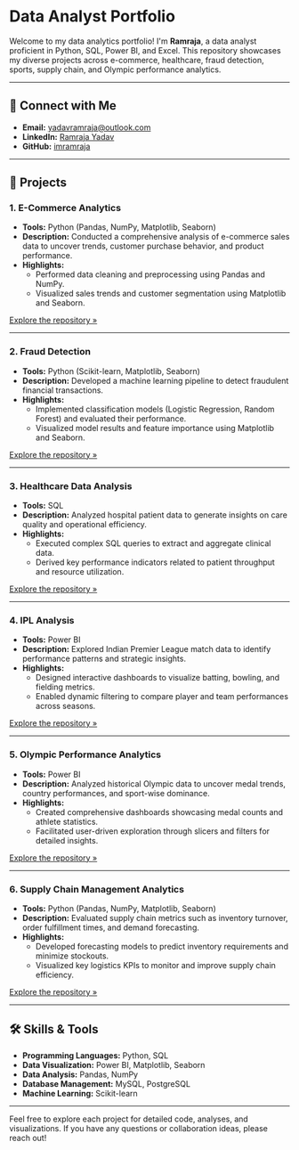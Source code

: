 # Data Analyst Portfolio

Welcome to my data analytics portfolio! I'm **Ramraja**, a data analyst proficient in Python, SQL, Power BI, and Excel. This repository showcases my diverse projects across e-commerce, healthcare, fraud detection, sports, supply chain, and Olympic performance analytics.

---

## 🔗 Connect with Me

- **Email:** yadavramraja@outlook.com  
- **LinkedIn:** [Ramraja Yadav](https://www.linkedin.com/in/ramrajayadav/)  
- **GitHub:** [imramraja](https://github.com/imramraja/DataAnalyst-Portfolio/)

---

## 📂 Projects

### 1. E-Commerce Analytics
- **Tools:** Python (Pandas, NumPy, Matplotlib, Seaborn)  
- **Description:** Conducted a comprehensive analysis of e-commerce sales data to uncover trends, customer purchase behavior, and product performance.  
- **Highlights:**  
  - Performed data cleaning and preprocessing using Pandas and NumPy.  
  - Visualized sales trends and customer segmentation using Matplotlib and Seaborn.  

[Explore the repository »](./E-Commerce%20Analytics)

---

### 2. Fraud Detection
- **Tools:** Python (Scikit-learn, Matplotlib, Seaborn)  
- **Description:** Developed a machine learning pipeline to detect fraudulent financial transactions.  
- **Highlights:**  
  - Implemented classification models (Logistic Regression, Random Forest) and evaluated their performance.  
  - Visualized model results and feature importance using Matplotlib and Seaborn.  

[Explore the repository »](./Fraud%20Detection)

---

### 3. Healthcare Data Analysis
- **Tools:** SQL  
- **Description:** Analyzed hospital patient data to generate insights on care quality and operational efficiency.  
- **Highlights:**  
  - Executed complex SQL queries to extract and aggregate clinical data.  
  - Derived key performance indicators related to patient throughput and resource utilization.  

[Explore the repository »](./Healthcare%20Data%20Analysis%3A%20Insights%20into%20Patient%20Care%20and%20Hospital%20Operations)

---

### 4. IPL Analysis
- **Tools:** Power BI  
- **Description:** Explored Indian Premier League match data to identify performance patterns and strategic insights.  
- **Highlights:**  
  - Designed interactive dashboards to visualize batting, bowling, and fielding metrics.  
  - Enabled dynamic filtering to compare player and team performances across seasons.  

[Explore the repository »](./IPL%20Analysis)

---

### 5. Olympic Performance Analytics
- **Tools:** Power BI  
- **Description:** Analyzed historical Olympic data to uncover medal trends, country performances, and sport-wise dominance.  
- **Highlights:**  
  - Created comprehensive dashboards showcasing medal counts and athlete statistics.  
  - Facilitated user-driven exploration through slicers and filters for detailed insights.  

[Explore the repository »](./Olympic)

---

### 6. Supply Chain Management Analytics
- **Tools:** Python (Pandas, NumPy, Matplotlib, Seaborn)  
- **Description:** Evaluated supply chain metrics such as inventory turnover, order fulfillment times, and demand forecasting.  
- **Highlights:**  
  - Developed forecasting models to predict inventory requirements and minimize stockouts.  
  - Visualized key logistics KPIs to monitor and improve supply chain efficiency.  

[Explore the repository »](./Supply%20Chain%20Management%20Analytics)

---

## 🛠️ Skills & Tools

- **Programming Languages:** Python, SQL  
- **Data Visualization:** Power BI, Matplotlib, Seaborn  
- **Data Analysis:** Pandas, NumPy  
- **Database Management:** MySQL, PostgreSQL  
- **Machine Learning:** Scikit-learn

---

Feel free to explore each project for detailed code, analyses, and visualizations. If you have any questions or collaboration ideas, please reach out!
